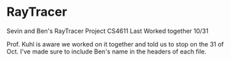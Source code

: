 # RayTracer
Sevin and Ben's RayTracer Project CS4611 
Last Worked together 10/31

Prof. Kuhl is aware we worked on it together and told us to stop on the 31 of Oct. 
I've made sure to include Ben's name in the headers of each file.
